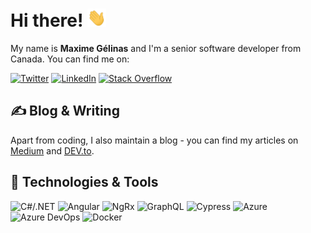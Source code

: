 <!-- markdownlint-disable MD033 -->

# Hi there! <img src="https://raw.githubusercontent.com/maximegelinas/maximegelinas/master/assets/wave.gif" width="30px">

My name is **Maxime Gélinas** and I'm a senior software developer from Canada. You can find me on:

[![Twitter](https://img.shields.io/badge/Twitter-informational?style=flat-square&logo=twitter&logoColor=white&color=364E5D)](https://twitter.com/maximegel)
[![LinkedIn](https://img.shields.io/badge/LinkedIn-informational?style=flat-square&logo=linkedin&logoColor=white&color=364E5D)](https://linkedin.com/in/maximegel)
[![Stack Overflow](https://img.shields.io/badge/Stack_Overflow-informational?style=flat-square&logo=stack-overflow&logoColor=white&color=364E5D)](https://stackoverflow.com/users/5960632/maxime-gélinas)

## ✍️ Blog & Writing

Apart from coding, I also maintain a blog - you can find my articles on [Medium](https://medium.com/@maximegel) and [DEV.to](https://dev.to/maximegel).

## 🔧 Technologies & Tools

![C#/.NET](https://img.shields.io/badge/Code-CSharp-informational?style=flat-square&logo=c-sharp&logoColor=white&color=364E5D)
![Angular](https://img.shields.io/badge/Code-Angular-informational?style=flat-square&logo=angular&logoColor=white&color=364E5D)
![NgRx](https://img.shields.io/badge/Code-NgRx-informational?style=flat-square&logo=redux&logoColor=white&color=364E5D)
![GraphQL](https://img.shields.io/badge/Code-GraphQL-informational?style=flat-square&logo=graphql&logoColor=white&color=364E5D)
![Cypress](https://img.shields.io/badge/Code-Cypress-informational?style=flat-square&logo=cypress&logoColor=white&color=364E5D)
![Azure](https://img.shields.io/badge/Tools-Azure-informational?style=flat-square&logo=microsoft-azure&logoColor=white&color=364E5D)
![Azure DevOps](https://img.shields.io/badge/Tools-Azure_DevOps-informational?style=flat-square&logo=azure-devops&logoColor=white&color=364E5D)
![Docker](https://img.shields.io/badge/Tools-Docker-informational?style=flat-square&logo=docker&logoColor=white&color=364E5D)
